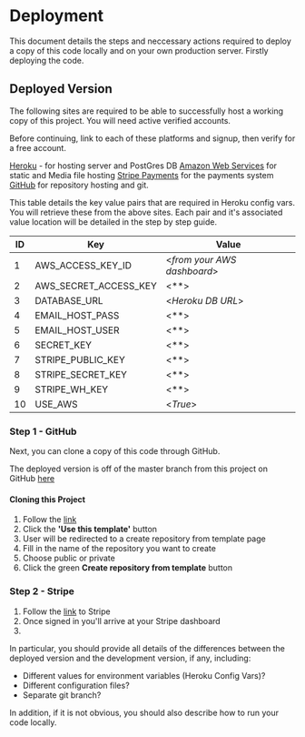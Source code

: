 # Deployment 

This document details the steps and neccessary actions required to deploy a copy of this code locally and on your own production server. Firstly deploying the code. 

## Deployed Version

The following sites are required to be able to successfully host a working copy of this project. You will need active verified accounts.

Before continuing, link to each of these platforms and signup, then verify for a free account.

[Heroku](https://www.heroku.com/) - for hosting server and PostGres DB 
[Amazon Web Services](https://aws.amazon.com/) for static and Media file hosting
[Stripe Payments](https://stripe.com) for the payments system
[GitHub](https://github.com/) for repository hosting and git.


This table details the key value pairs that are required in Heroku config vars. You will retrieve these from the above sites. Each pair and it's associated value location will be detailed in the step by step guide.

| ID | Key  | Value  |
|---|---|---|
| 1 | AWS_ACCESS_KEY_ID | <*from your AWS dashboard*> |
| 2 | AWS_SECRET_ACCESS_KEY | <**> |
| 3 | DATABASE_URL | <*Heroku DB URL*> |
| 4 | EMAIL_HOST_PASS | <**> |
| 5 | EMAIL_HOST_USER | <**> |
| 6 | SECRET_KEY | <**> |
| 7 | STRIPE_PUBLIC_KEY | <**>  |
| 8 | STRIPE_SECRET_KEY | <**> |
| 9 | STRIPE_WH_KEY | <**> |
| 10 | USE_AWS | <*True*> |


### Step 1 - GitHub

Next, you can clone a copy of this code through GitHub.

The deployed version is off of the master branch from this project on GitHub [here](https://github.com/StevePilcher/FitClub-MS4)

#### Cloning this Project

1. Follow the [link](https://github.com/StevePilcher/FitClub-MS4)
2. Click the **'Use this template'** button
3. User will be redirected to a create repository from template page
4. Fill in the name of the repository you want to create
5. Choose public or private
6. Click the green **Create repository from template** button


### Step 2 - Stripe 

1. Follow the [link](https://stripe.com) to Stripe
2. Once signed in you'll arrive at your Stripe dashboard
3. 








In particular, you should provide all details of the differences between the deployed version and the development version, if any, including:
- Different values for environment variables (Heroku Config Vars)?
- Different configuration files?
- Separate git branch?

In addition, if it is not obvious, you should also describe how to run your code locally.

